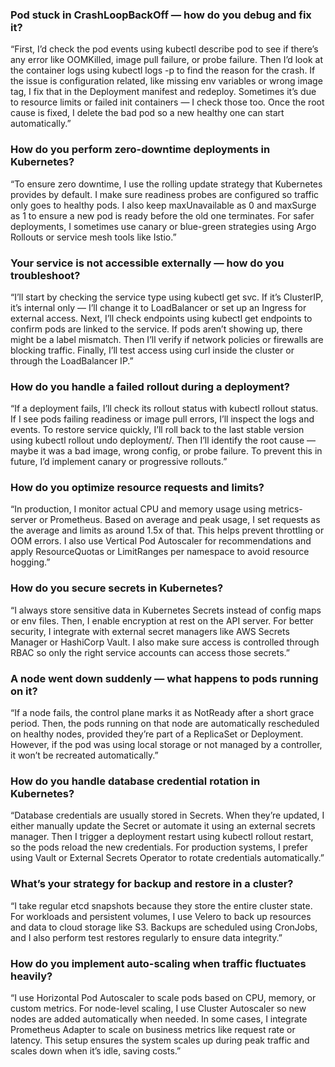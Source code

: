 ### Pod stuck in CrashLoopBackOff — how do you debug and fix it?

“First, I’d check the pod events using kubectl describe pod <pod-name> to see if there’s any error like OOMKilled, image pull failure, or probe failure. Then I’d look at the container logs using kubectl logs <pod-name> -p to find the reason for the crash.
If the issue is configuration related, like missing env variables or wrong image tag, I fix that in the Deployment manifest and redeploy.
Sometimes it’s due to resource limits or failed init containers — I check those too.
Once the root cause is fixed, I delete the bad pod so a new healthy one can start automatically.”

### How do you perform zero-downtime deployments in Kubernetes?

“To ensure zero downtime, I use the rolling update strategy that Kubernetes provides by default.
I make sure readiness probes are configured so traffic only goes to healthy pods.
I also keep maxUnavailable as 0 and maxSurge as 1 to ensure a new pod is ready before the old one terminates.
For safer deployments, I sometimes use canary or blue-green strategies using Argo Rollouts or service mesh tools like Istio.”

### Your service is not accessible externally — how do you troubleshoot?

“I’ll start by checking the service type using kubectl get svc.
If it’s ClusterIP, it’s internal only — I’ll change it to LoadBalancer or set up an Ingress for external access.
Next, I’ll check endpoints using kubectl get endpoints <service> to confirm pods are linked to the service.
If pods aren’t showing up, there might be a label mismatch.
Then I’ll verify if network policies or firewalls are blocking traffic.
Finally, I’ll test access using curl inside the cluster or through the LoadBalancer IP.”

### How do you handle a failed rollout during a deployment?

“If a deployment fails, I’ll check its rollout status with kubectl rollout status.
If I see pods failing readiness or image pull errors, I’ll inspect the logs and events.
To restore service quickly, I’ll roll back to the last stable version using kubectl rollout undo deployment/<name>.
Then I’ll identify the root cause — maybe it was a bad image, wrong config, or probe failure.
To prevent this in future, I’d implement canary or progressive rollouts.”

### How do you optimize resource requests and limits?

“In production, I monitor actual CPU and memory usage using metrics-server or Prometheus.
Based on average and peak usage, I set requests as the average and limits as around 1.5x of that.
This helps prevent throttling or OOM errors.
I also use Vertical Pod Autoscaler for recommendations and apply ResourceQuotas or LimitRanges per namespace to avoid resource hogging.”

### How do you secure secrets in Kubernetes?

“I always store sensitive data in Kubernetes Secrets instead of config maps or env files.
Then, I enable encryption at rest on the API server.
For better security, I integrate with external secret managers like AWS Secrets Manager or HashiCorp Vault.
I also make sure access is controlled through RBAC so only the right service accounts can access those secrets.”

### A node went down suddenly — what happens to pods running on it?

“If a node fails, the control plane marks it as NotReady after a short grace period.
Then, the pods running on that node are automatically rescheduled on healthy nodes, provided they’re part of a ReplicaSet or Deployment.
However, if the pod was using local storage or not managed by a controller, it won’t be recreated automatically.”

### How do you handle database credential rotation in Kubernetes?

“Database credentials are usually stored in Secrets.
When they’re updated, I either manually update the Secret or automate it using an external secrets manager.
Then I trigger a deployment restart using kubectl rollout restart, so the pods reload the new credentials.
For production systems, I prefer using Vault or External Secrets Operator to rotate credentials automatically.”

### What’s your strategy for backup and restore in a cluster?

“I take regular etcd snapshots because they store the entire cluster state.
For workloads and persistent volumes, I use Velero to back up resources and data to cloud storage like S3.
Backups are scheduled using CronJobs, and I also perform test restores regularly to ensure data integrity.”

### How do you implement auto-scaling when traffic fluctuates heavily?

“I use Horizontal Pod Autoscaler to scale pods based on CPU, memory, or custom metrics.
For node-level scaling, I use Cluster Autoscaler so new nodes are added automatically when needed.
In some cases, I integrate Prometheus Adapter to scale on business metrics like request rate or latency.
This setup ensures the system scales up during peak traffic and scales down when it’s idle, saving costs.”
